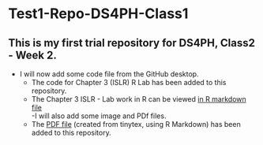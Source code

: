 # Test1-Repo-DS4PH-Class1

## This is my first trial repository for DS4PH, Class2 - Week 2.

- I will now add some code file from the GitHub desktop.
  - The code for Chapter 3 (ISLR) R Lab has been added to this repository.
  - The Chapter 3 ISLR - Lab work in R can be viewed [in R markdown file](ISLR-Chapter-3-R-Lab.Rmd)  
-I will also add some image and PDf files.
  - The [PDF file](ISLR-Chapter-3-R-Lab.pdf) (created from tinytex, using R Markdown) has been added to this repository.
